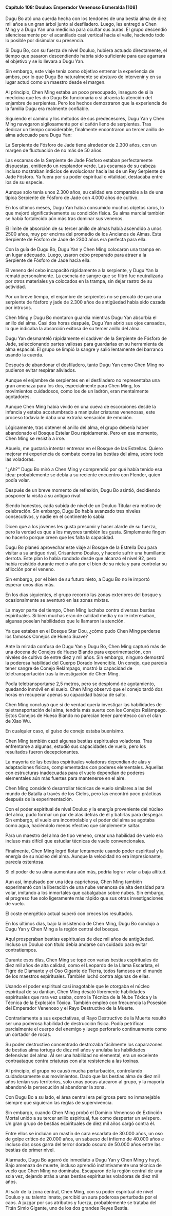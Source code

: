 
#### Capítulo 108: Douluo: Emperador Venenoso Esmeralda [108]

Dugu Bo ató una cuerda hecha con los tendones de una bestia alma de diez mil años a un gran árbol junto al desfiladero. Luego, les entregó a Chen Ming y a Dugu Yan una medicina para ocultar sus auras. El grupo descendió silenciosamente por el acantilado casi vertical hacia el valle, haciendo todo lo posible por disimular su presencia.

Si Dugu Bo, con su fuerza de nivel Douluo, hubiera actuado directamente, el tiempo que pasaron descendiendo habría sido suficiente para que agarrara el objetivo y se lo llevara a Dugu Yan.

Sin embargo, este viaje tenía como objetivo entrenar la experiencia de ambos, por lo que Dugu Bo naturalmente se abstuvo de intervenir y en su lugar actuó como un maestro desde el margen.

Al principio, Chen Ming estaba un poco preocupado, inseguro de si la medicina que les dio Dugu Bo funcionaría o si atraería la atención del enjambre de serpientes. Pero los hechos demostraron que la experiencia de la familia Dugu era realmente confiable.

Siguiendo el camino y los métodos de sus predecesores, Dugu Yan y Chen Ming navegaron sigilosamente por el cañón lleno de serpientes. Tras dedicar un tiempo considerable, finalmente encontraron un tercer anillo de alma adecuado para Dugu Yan:

La Serpiente de Fósforo de Jade tiene alrededor de 2.300 años, con un margen de fluctuación de no más de 50 años.

Las escamas de la Serpiente de Jade Fósforo estaban perfectamente dispuestas, emitiendo un resplandor verde. Las escamas de su cabeza incluso mostraban indicios de evolucionar hacia las de un Rey Serpiente de Jade Fósforo. Ya fuera por su poder espiritual o vitalidad, destacaba entre los de su especie.

Aunque solo tenía unos 2.300 años, su calidad era comparable a la de una típica Serpiente de Fósforo de Jade con 4.000 años de cultivo.

En los últimos meses, Dugu Yan había consumido muchos objetos raros, lo que mejoró significativamente su condición física. Su alma marcial también se había fortalecido aún más tras dominar sus venenos.

El límite de absorción de su tercer anillo de almas había ascendido a unos 2500 años, muy por encima del promedio de los Ancianos de Almas. Esta Serpiente de Fósforo de Jade de 2300 años era perfecta para ella.

Con la guía de Dugu Bo, Dugu Yan y Chen Ming colocaron una trampa en un lugar adecuado. Luego, usaron cebo preparado para atraer a la Serpiente de Fósforo de Jade hacia ella.

El veneno del cebo incapacitó rápidamente a la serpiente, y Dugu Yan la remató personalmente. La esencia de sangre que se filtró fue neutralizada por otros materiales ya colocados en la trampa, sin dejar rastro de su actividad.

Por un breve tiempo, el enjambre de serpientes no se percató de que una serpiente de fósforo y jade de 2.300 años de antigüedad había sido cazada por intrusos.

Chen Ming y Dugu Bo montaron guardia mientras Dugu Yan absorbía el anillo del alma. Casi dos horas después, Dugu Yan abrió sus ojos cansados, lo que indicaba la absorción exitosa de su tercer anillo del alma.

Dugu Yan desmanteló rápidamente el cadáver de la Serpiente de Fósforo de Jade, seleccionando partes valiosas para guardarlas en su herramienta de alma espacial. El grupo se limpió la sangre y salió lentamente del barranco usando la cuerda.

Después de abandonar el desfiladero, tanto Dugu Yan como Chen Ming no pudieron evitar respirar aliviados.

Aunque el enjambre de serpientes en el desfiladero no representaba una gran amenaza para los dos, especialmente para Chen Ming, los movimientos cuidadosos, como los de un ladrón, eran mentalmente agotadores.

Aunque Chen Ming había vivido en una cueva de escorpiones desde la infancia y estaba acostumbrado a manipular criaturas venenosas, este proceso todavía le daba una extraña sensación de emoción.

Lógicamente, tras obtener el anillo del alma, el grupo debería haber abandonado el Bosque Estelar Dou rápidamente. Pero en ese momento, Chen Ming se resistía a irse.

Abuelo, me gustaría intentar entrenar en el Bosque de las Estrellas. Quiero mejorar mi experiencia de combate contra las bestias del alma, sobre todo las voladoras.

"¿Ah?" Dugu Bo miró a Chen Ming y comprendió por qué había tenido esa idea: probablemente se debía a su reciente encuentro con Flender, quien podía volar.

Después de un breve momento de reflexión, Dugu Bo asintió, decidiendo posponer la visita a su antiguo rival.

Siendo honestos, cada subida de nivel de un Douluo Titular era motivo de celebración. Sin embargo, Dugu Bo había avanzado tres niveles consecutivos, y nadie en el continente lo sabía.

Dicen que a los jóvenes les gusta presumir y hacer alarde de su fuerza, pero la verdad es que a los mayores también les gusta. Simplemente fingen no hacerlo porque creen que les falta la capacidad.

Dugu Bo planeó aprovechar este viaje al Bosque de la Estrella Dou para visitar a su antiguo rival, Crisantemo Douluo, y hacerle sufrir una humillante derrota. Este plan lo había rondado desde que alcanzó el nivel 92, pero había resistido durante medio año por el bien de su nieta y para controlar su aflicción por el veneno.

Sin embargo, por el bien de su futuro nieto, a Dugu Bo no le importó esperar unos días más.

En los días siguientes, el grupo recorrió las zonas exteriores del bosque y ocasionalmente se aventuró en las zonas mixtas.

La mayor parte del tiempo, Chen Ming luchaba contra diversas bestias espirituales. Si bien muchas eran de calidad media y no le interesaban, algunas poseían habilidades que le llamaron la atención.

Ya que estaban en el Bosque Star Dou, ¿cómo pudo Chen Ming perderse los famosos Conejos de Hueso Suave?

Ante la mirada confusa de Dugu Yan y Dugu Bo, Chen Ming capturó más de una docena de Conejos de Hueso Blando para experimentación, con niveles de cultivo de entre diez y mil años. Sin embargo, ninguno demostró la poderosa habilidad del Cuerpo Dorado Invencible. Un conejo, que parecía tener sangre de Conejo Relámpago, mostró la capacidad de teletransportación tras la investigación de Chen Ming.

Podía teletransportarse 2,5 metros, pero se desplomó de agotamiento, quedando inmóvil en el suelo. Chen Ming observó que el conejo tardó dos horas en recuperar apenas su capacidad básica de salto.

Chen Ming concluyó que si de verdad quería investigar las habilidades de teletransportación del alma, tendría más suerte con los Conejos Relámpago. Estos Conejos de Hueso Blando no parecían tener parentesco con el clan de Xiao Wu.

En cualquier caso, el guiso de conejo estaba buenísimo.

Chen Ming también cazó algunas bestias espirituales voladoras. Tras enfrentarse a algunas, estudió sus capacidades de vuelo, pero los resultados fueron decepcionantes.

La mayoría de las bestias espirituales voladoras dependían de alas y adaptaciones físicas, complementadas con poderes elementales. Aquellas con estructuras inadecuadas para el vuelo dependían de poderes elementales aún más fuertes para mantenerse en el aire.

Chen Ming consideró desarrollar técnicas de vuelo similares a las del mundo de Batalla a través de los Cielos, pero las encontró poco prácticas después de la experimentación.

Con el poder espiritual de nivel Douluo y la energía proveniente del núcleo del alma, pudo formar un par de alas detrás de él y batirlas para despegar. Sin embargo, el vuelo era incontrolable y el poder del alma se agotaba como agua, haciéndolo menos efectivo que simplemente saltar.

Para un maestro del alma de tipo veneno, crear una habilidad de vuelo era incluso más difícil que estudiar técnicas de vuelo convencionales.

Finalmente, Chen Ming logró flotar lentamente usando poder espiritual y la energía de su núcleo del alma. Aunque la velocidad no era impresionante, parecía ostentosa.

Si el poder de su alma aumentara aún más, podría lograr volar a baja altitud.

Aun así, impulsado por una idea caprichosa, Chen Ming también experimentó con la liberación de una nube venenosa de alta densidad para volar, imitando a los inmortales que cabalgaban sobre nubes. Sin embargo, el progreso fue solo ligeramente más rápido que sus otras investigaciones de vuelo.

El coste energético actual superó con creces los resultados.

En los últimos días, bajo la insistencia de Chen Ming, Dugu Bo condujo a Dugu Yan y Chen Ming a la región central del bosque.

Aquí prosperaban bestias espirituales de diez mil años de antigüedad. Incluso un Douluo con título debía andarse con cuidado para evitar contratiempos.

Durante esos días, Chen Ming se topó con varias bestias espirituales de diez mil años de alta calidad, como el Leopardo de la Llama Escarlata, el Tigre de Diamante y el Oso Gigante de Tierra, todos famosos en el mundo de los maestros espirituales. También luchó contra algunas de ellas.

Usando el poder espiritual casi inagotable que le otorgaba el núcleo espiritual de su dantian, Chen Ming desató libremente habilidades espirituales que rara vez usaba, como la Técnica de la Nube Tóxica y la Técnica de la Explosión Tóxica. También empleó con frecuencia la Posesión del Emperador Venenoso y el Rayo Destructivo de la Muerte.

Contrariamente a sus expectativas, el Rayo Destructivo de la Muerte resultó ser una poderosa habilidad de destrucción física. Podía petrificar parcialmente el cuerpo del enemigo y luego perforarlo continuamente como un cortador de rocas.

Su poder destructivo concentrado destrozaba fácilmente los caparazones de bestias alma tortuga de diez mil años y anulaba las habilidades defensivas del alma. Al ser una habilidad no elemental, era un excelente contraataque contra criaturas con alta resistencia a las toxinas.

Al principio, el grupo no causó mucha perturbación, controlando cuidadosamente sus movimientos. Dado que las bestias alma de diez mil años tenían sus territorios, solo unas pocas atacaron al grupo, y la mayoría abandonó la persecución al abandonar la zona.

Con Dugu Bo a su lado, el área central era peligrosa pero no inmanejable siempre que siguieran las reglas de supervivencia.

Sin embargo, cuando Chen Ming probó el Dominio Venenoso de Extinción Mortal unido a su tercer anillo espiritual, fue como despertar un avispero. Un gran grupo de bestias espirituales de diez mil años cargó contra él.

Entre ellos se incluían un mastín de cara escarlata de 30.000 años, un oso de golpe crítico de 20.000 años, un sabueso del infierno de 40.000 años e incluso dos osos garra del terror dorado oscuro de 50.000 años entre las bestias de primer nivel.

Alarmado, Dugu Bo agarró de inmediato a Dugu Yan y Chen Ming y huyó. Bajo amenaza de muerte, incluso aprendió instintivamente una técnica de vuelo que Chen Ming no dominaba. Escaparon de la región central de una sola vez, dejando atrás a unas bestias espirituales voladoras de diez mil años.

Al salir de la zona central, Chen Ming, con su poder espiritual de nivel Douluo y su talento innato, percibió un aura poderosa perturbada por el caos. A juzgar por sus atributos y fuerza, probablemente se trataba del Titán Simio Gigante, uno de los dos grandes Reyes Bestia.